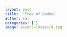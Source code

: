 ```yaml
---
layout: post
title:  "Tree of Codes"
author: sal
categories: [ ]
image: assets/images/9.jpg
---
```


